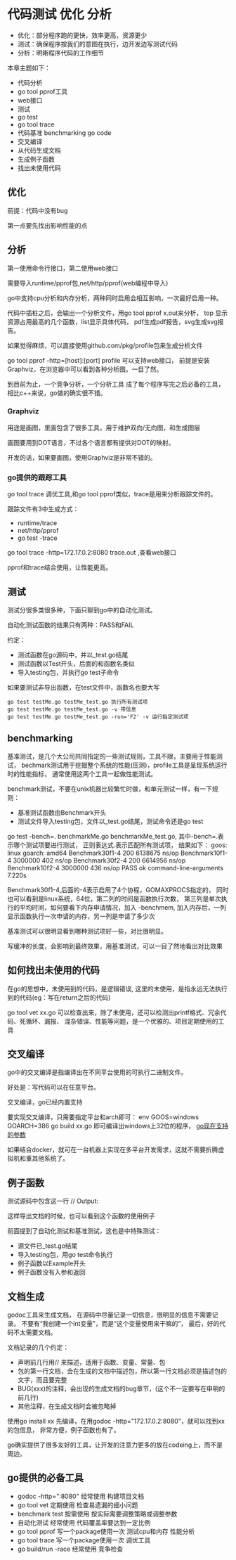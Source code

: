 # 代码测试 优化 分析

- 优化：部分程序跑的更快，效率更高，资源更少
- 测试：确保程序按我们的意图在执行，边开发边写测试代码
- 分析：明晰程序代码的工作细节

本章主题如下：
- 代码分析
- go tool pprof工具
- web接口
- 测试
- go test
- go tool trace
- 代码基准 benchmarking go code
- 交叉编译
- 从代码生成文档
- 生成例子函数
- 找出未使用代码

## 优化

前提：代码中没有bug

第一点要先找出影响性能的点

## 分析

第一使用命令行接口，第二使用web接口

需要导入runtime/pprof包,net/http/pprof(web编程中导入)

go中支持cpu分析和内存分析，两种同时启用会相互影响，一次最好启用一种。

代码中插桩之后，会输出一个分析文件，用go tool pprof x.out来分析，
top 显示资源占用最高的几个函数，list显示具体代码，
pdf生成pdf报告，svg生成svg报告。

如果觉得麻烦，可以直接使用github.com/pkg/profile包来生成分析文件

go tool pprof -http=[host]:[port] profile 可以支持web接口，
前提是安装Graphviz，在浏览器中可以看到各种分析图。一目了然。

到目前为止，一个竞争分析，一个分析工具 成了每个程序写完之后必备的工具，
相比c++来说，go做的确实很不错。

### Graphviz

用途是画图，里面包含了很多工具，用于维护双向/无向图，和生成图层

画图要用到DOT语言，不过各个语言都有提供对DOT的映射。

开发的话，如果要画图，使用Graphviz是非常不错的。

### go提供的跟踪工具

go tool trace 调优工具,和go tool pprof类似，trace是用来分析跟踪文件的。

跟踪文件有3中生成方式：
- runtime/trace
- net/http/pprof
- go test -trace

go tool trace -http=172.17.0.2:8080 trace.out ,查看web接口

pprof和trace结合使用，让性能更高。

## 测试

测试分很多类很多种，下面只聊到go中的自动化测试。

自动化测试函数的结果只有两种：PASS和FAIL

约定：
- 测试函数在go源码中，并以_test.go结尾
- 测试函数以Test开头，后面的和函数名类似
- 导入testing包，并执行go test子命令

如果要测试非导出函数，在test文件中，函数名也要大写

    go test testMe.go testMe_test.go 执行所有测试项
    go test testMe.go testMe_test.go -v 带信息
    go test testMe.go testMe_test.go -run='F2' -v 运行指定测试项

## benchmarking

基准测试，是几个大公司共同指定的一些测试规则，工具不限，主要用于性能测试，
bechmark测试用于挖掘整个系统的性能(压测)，profile工具是呈现系统运行时的性能指标，
通常使用这两个工具一起做性能测试。

benchmark测试，不要在unix机器比较繁忙时做，和单元测试一样，有一下规则：
- 基准测试函数由Benchmark开头
- 测试文件导入testing包，文件以_test.go结尾，测试命令还是go test

go test -bench=. benchmarkMe.go benchmarkMe_test.go,
其中-bench=.表示哪个测试项要进行测试， 正则表达式.表示匹配所有测试项，
结果如下：
    goos: linux
    goarch: amd64
    Benchmark30f1-4   	     200	   6138675 ns/op
    Benchmark10f1-4   	 3000000	       402 ns/op
    Benchmark30f2-4   	     200	   6614956 ns/op
    Benchmark10f2-4   	 3000000	       436 ns/op
    PASS
    ok  	command-line-arguments	7.220s

Benchmark30f1-4,后面的-4表示启用了4个协程，GOMAXPROCS指定的，
同时也可以看到是linux系统，64位，第二列的时间是函数执行次数，
第三列是单次执行的平均时间，如何要看下内存申请情况，加入 -benchmem,
加入内存后，一列显示函数执行一次申请的内存，另一列是申请了多少次

基准测试可以很明显看到哪种测试项好一些，对比很明显。

写缓冲的长度，会影响到最终效果，用基准测试，可以一目了然地看出对比效果

## 如何找出未使用的代码

在go的思想中，未使用到的代码，是逻辑错误,
这里的未使用，是指永远无法执行到的代码(eg：写在return之后的代码)

go tool vet xx.go 可以检查出来，除了未使用，还可以检测出printf格式、冗余代码、死循环、漏报、
混杂错误、性能等问题，是一个优雅的、项目定期使用的工具


## 交叉编译

go中的交叉编译是指编译出在不同平台使用的可执行二进制文件。

好处是：写代码可以在任意平台。

交叉编译，go已经内置支持

要实现交叉编译，只需要指定平台和arch即可：
env GOOS=windows GOARCH=386 go build xx.go 即可编译出windows上32位的程序，
[go现在支持的参数](https://golang.google.cn/doc/install/source#environment)

如果结合docker，就可在一台机器上实现在多平台开发需求，这就不需要折腾虚拟机和重其他系统了。

## 例子函数

测试源码中包含这一行  // Output: 

这样导出文档的时候，也可以看到这个函数的使用例子

前面提到了自动化测试和基准测试，这也是中特殊测试：

- 源文件已_test.go结尾
- 导入testing包，用go test命令执行
- 例子函数以Example开头
- 例子函数没有入参和返回

## 文档生成

godoc工具来生成文档，
在源码中尽量记录一切信息，很明显的信息不需要记录。
不要有“我创建一个int变量”，而是“这个变量使用来干嘛的”，
最后，好的代码不太需要文档。

文档记录的几个约定：
- 声明前几行用// 来描述，适用于函数、变量、常量、包
- 包的第一行文档，会在生成的文档中描述包，所以第一行文档必须是描述包的文字，而且要完整
- BUG(xxx)的注释，会出现的生成文档的bug章节，(这个不一定要写在申明的前几行)
- 其他注释，在生成文档时会被忽略掉

使用go install xx 先编译，在用godoc -http="172.17.0.2:8080"，就可以找到xx的包信息，
非常方便，例子函数也有了。

go确实提供了很多友好的工具，让开发的注意力更多的放在codeing上，而不是周边。

## go提供的必备工具

- godoc -http=":8080" 经常使用 构建项目文档
- go tool vet 定期使用 检查易遗漏的细小问题
- benchmark test 按需使用 按实际需要调整策略或调整参数
- 自动化测试 经常使用 代码覆盖率要达到一定比例
- go tool pprof 写一个package使用一次 测试cpu和内存 性能分析
- go tool trace 写一个package使用一次 调优工具
- go build/run -race 经常使用 竞争检查 
